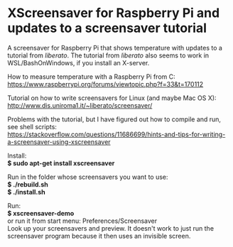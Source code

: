 # XScreensaver for Raspberry Pi and updates to a screensaver tutorial
A screensaver for Raspberry Pi that shows temperature with updates to a tutorial from *liberato*.
The tutorial from *liberato* also seems to work in WSL/BashOnWindows, if you install an X-server.

How to measure temperature with a Raspberry Pi from C:  
https://www.raspberrypi.org/forums/viewtopic.php?f=33&t=170112

Tutorial on how to write screensavers for Linux (and maybe Mac OS X):  
http://www.dis.uniroma1.it/~liberato/screensaver/

Problems with the tutorial, but I have figured out how to compile and run, see shell scripts:  
https://stackoverflow.com/questions/11686699/hints-and-tips-for-writing-a-screensaver-using-xscreensaver

Install:  
**$ sudo apt-get install xscreensaver**

Run in the folder whose screensavers you want to use:  
**$ ./rebuild.sh**  
**$ ./install.sh**

Run:  
**$ xscreensaver-demo**  
or run it from start menu: Preferences/Screensaver  
Look up your screensavers and preview. It doesn't work to just run the screensaver program because it then uses an invisible screen.
